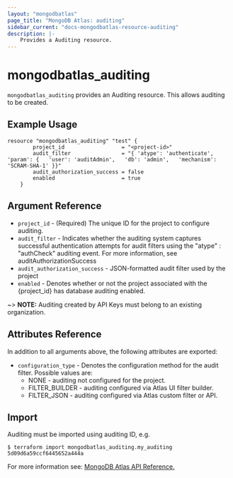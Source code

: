 ```yaml
---
layout: "mongodbatlas"
page_title: "MongoDB Atlas: auditing"
sidebar_current: "docs-mongodbatlas-resource-auditing"
description: |-
    Provides a Auditing resource.
---
```


# mongodbatlas_auditing

`mongodbatlas_auditing` provides an Auditing resource. This allows auditing to be created.

## Example Usage

```hcl
resource "mongodbatlas_auditing" "test" {
		project_id                  = "<project-id>"
		audit_filter                = "{ 'atype': 'authenticate', 'param': {   'user': 'auditAdmin',   'db': 'admin',   'mechanism': 'SCRAM-SHA-1' }}"
		audit_authorization_success = false
		enabled                     = true
	}
```

## Argument Reference

* `project_id` - (Required) The unique ID for the project to configure auditing.
* `audit_filter` - Indicates whether the auditing system captures successful authentication attempts for audit filters using the "atype" : "authCheck" auditing event. For more information, see auditAuthorizationSuccess
* `audit_authorization_success` - JSON-formatted audit filter used by the project
* `enabled` - Denotes whether or not the project associated with the {project_id} has database auditing enabled.

~> **NOTE:** Auditing created by API Keys must belong to an existing organization.

## Attributes Reference

In addition to all arguments above, the following attributes are exported:

* `configuration_type` - Denotes the configuration method for the audit filter. Possible values are: 
	* NONE - auditing not configured for the project.
	* FILTER_BUILDER - auditing configured via Atlas UI filter builder.
	* FILTER_JSON - auditing configured via Atlas custom filter or API.

## Import

Auditing must be imported using auditing ID, e.g.

```
$ terraform import mongodbatlas_auditing.my_auditing 5d09d6a59ccf6445652a444a
```

For more information see: [MongoDB Atlas API Reference.](https://docs.atlas.mongodb.com/reference/api/auditing/)